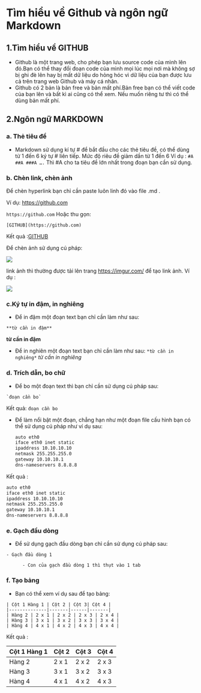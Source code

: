 # Tìm hiểu về Github và ngôn ngữ Markdown
## 1.Tìm hiểu về GITHUB
-  Github là một trang web, cho phép bạn lưu source code của mình lên đó.Bạn có thể thay đổi đoạn code của mình mọi lúc mọi nơi mà không sợ bị ghi đè lên hay bị mất dữ liệu do hỏng hóc vì dữ liệu của bạn được lưu cả trên trang web Github và máy cá nhân.
- Github có 2 bản là bản free và bản mất phí.Bản free bạn có thể viết code của bạn lên và bất kì ai cũng có thể xem. Nếu muốn riêng tư thì có thể dùng bản mất phí.
## 2.Ngôn ngữ MARKDOWN
### a. Thẻ tiêu đề
- Markdown sử dụng kí tự # để bắt đầu cho các thẻ tiêu đề, có thể dùng từ 1 đến 6 ký tự # liên tiếp. Mức độ riêu đề giảm dần từ 1 đến 6
Ví dụ :
``#A
##A
###A
….``
Thì #A cho ta tiêu đề lớn nhất trong đoạn bạn cần sử dụng.
### b. Chèn link, chèn ảnh
Để chèn hyperlink bạn chỉ cần paste luôn linh đó vào file .md .

Ví dụ: https://github.com

`https://github.com`
Hoặc thu gọn:

`[GITHUB](https://github.com)`

Kết quả :[GITHUB](https://github.com)

Để chèn ảnh sử dụng cú pháp:

<img src="link_anh_cua_ban">

link ảnh thì thường được tải lên trang https://imgur.com/ để tạo link ảnh.
Ví dụ :


<img src="https://i.imgur.com/KDAzV62.jpg">

### c.Ký tự in đậm, in nghiêng
- Để in đậm một đoạn text bạn chỉ cần làm như sau:

`**từ cần in đậm**`

**từ cần in đậm**

- Để in nghiên một đoạn text bạn chỉ cần làm như sau:
`*từ cần in nghiêng*`
*từ cần in nghiêng*

### d. Trích dẫn, bo chữ
- Để bo một đoạn text thì bạn chỉ cần sử dụng cú pháp sau:
```
`đoạn cần bo`
```
Kết quả:
`đoạn cần bo`

- Để làm nổi bật một đoạn, chẳng hạn như một đoạn  file cấu hình bạn có thể sử dụng cú pháp như ví dụ sau:

    ```sh
    auto eth0
    iface eth0 inet static
    ipaddress 10.10.10.10
	netmask 255.255.255.0
	gateway 10.10.10.1
	dns-nameservers 8.8.8.8
    ```
Kết quả :
```sh
auto eth0
iface eth0 inet static
ipaddress 10.10.10.10
netmask 255.255.255.0
gateway 10.10.10.1
dns-nameservers 8.8.8.8
```

### e. Gạch đầu dòng
- Để sử dụng gạch đầu dòng bạn chỉ cần sử dụng cú pháp sau:
```
- Gạch đầu dòng 1

	  - Con của gạch đầu dòng 1 thì thụt vào 1 tab
```
### f. Tạo bảng
- Bạn có thể xem ví dụ sau để tạo bảng:
```
| Cột 1 Hàng 1 | Cột 2 | Cột 3| Cột 4 |
|--------------|-------|------|-------|
| Hàng 2 | 2 x 1 | 2 x 2 | 2 x 3 | 2 x 4 |
| Hàng 3 | 3 x 1 | 3 x 2 | 3 x 3 | 3 x 4 |
| Hàng 4 | 4 x 1 | 4 x 2 | 4 x 3 | 4 x 4 |
```
Kết quả :


| Cột 1 Hàng 1 | Cột 2 | Cột 3| Cột 4 |
|--------------|-------|------|-------|
| Hàng 2 | 2 x 1 | 2 x 2 | 2 x 3 | 2 x 4 |
| Hàng 3 | 3 x 1 | 3 x 2 | 3 x 3 | 3 x 4 |
| Hàng 4 | 4 x 1 | 4 x 2 | 4 x 3 | 4 x 4 |

